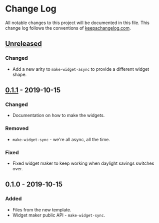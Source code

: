 # Change Log
All notable changes to this project will be documented in this file. This change log follows the conventions of [keepachangelog.com](http://keepachangelog.com/).

## [Unreleased]
### Changed
- Add a new arity to `make-widget-async` to provide a different widget shape.

## [0.1.1] - 2019-10-15
### Changed
- Documentation on how to make the widgets.

### Removed
- `make-widget-sync` - we're all async, all the time.

### Fixed
- Fixed widget maker to keep working when daylight savings switches over.

## 0.1.0 - 2019-10-15
### Added
- Files from the new template.
- Widget maker public API - `make-widget-sync`.

[Unreleased]: https://github.com/your-name/acl/compare/0.1.1...HEAD
[0.1.1]: https://github.com/your-name/acl/compare/0.1.0...0.1.1
